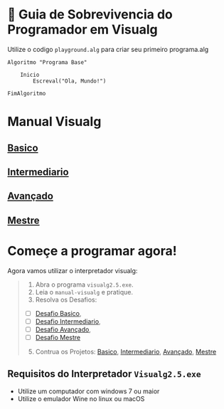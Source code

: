 


# :card_index: Guia de Sobrevivencia do Programador em Visualg
  
Utilize o codigo `playground.alg` para criar seu primeiro programa.alg        
~~~ alg
Algoritmo "Programa Base"
    
    Inicio
        Escreval("Ola, Mundo!")

FimAlgoritmo
~~~

# Manual Visualg
## [Basico](manual-visualg/1.basico.md/README.md)
## [Intermediario](manual-visualg/2.intermediario.md/README.md)
## [Avançado](manual-visualg/3.avancado.md/README.md)
## [Mestre](manual-visualg/4.mestre.md/README.md)


# Começe a programar agora!   
Agora vamos utilizar o interpretador visualg:  
> 1. Abra o programa `visualg2.5.exe`. 
> 2. Leia o  `manual-visualg` e pratique.
> 4. Resolva os Desafios: 
> - [ ] [Desafio Basico](manual-visualg/1.basico.md/README.md#desafios-para-resolver), 
> - [ ] [Desafio Intermediario](manual-visualg/2.intermediario.md/README.md#desafios-para-resolver),
> - [ ] [Desafio Avançado](manual-visualg/3.avancado.md/README.md#desafios-para-resolver), 
> - [ ] [Desafio Mestre](manual-visualg/4.mestre.md/README.md#desafios-para-resolver)    
> 5. Contrua os Projetos: [Basico](manual-visualg/1.basico.md/README.md#projetos-de-aplicativos-em-visualg), [Intermediario](manual-visualg/2.intermediario.md/README.md#projetos-de-aplicativos-em-visualg), [Avançado](manual-visualg/3.avancado.md/README.md#projetos-de-aplicativos-em-visualg), [Mestre](manual-visualg/4.mestre.md/README.md#projetos-de-aplicativos-em-visualg)  

## Requisitos do Interpretador `Visualg2.5.exe`
* Utilize um computador com windows 7 ou maior
* Utilize o emulador Wine no linux ou macOS